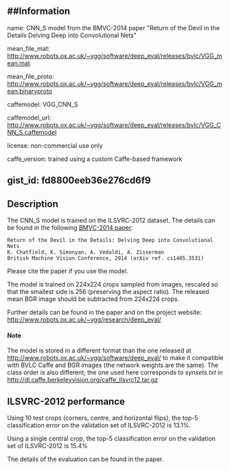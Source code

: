 ##Information
---
name: CNN_S model from the BMVC-2014 paper "Return of the Devil in the Details Delving Deep into Convolutional Nets"

mean_file_mat: http://www.robots.ox.ac.uk/~vgg/software/deep_eval/releases/bvlc/VGG_mean.mat

mean_file_proto: http://www.robots.ox.ac.uk/~vgg/software/deep_eval/releases/bvlc/VGG_mean.binaryproto

caffemodel: VGG_CNN_S

caffemodel_url: http://www.robots.ox.ac.uk/~vgg/software/deep_eval/releases/bvlc/VGG_CNN_S.caffemodel

license: non-commercial use only

caffe_version: trained using a custom Caffe-based framework

gist_id: fd8800eeb36e276cd6f9
---
## Description

The CNN_S model is trained on the ILSVRC-2012 dataset. The details can be found in the following [BMVC-2014 paper](http://www.robots.ox.ac.uk/~vgg/publications/2014/Chatfield14/):

    Return of the Devil in the Details: Delving Deep into Convolutional Nets
    K. Chatfield, K. Simonyan, A. Vedaldi, A. Zisserman
    British Machine Vision Conference, 2014 (arXiv ref. cs1405.3531)

Please cite the paper if you use the model.

The model is trained on 224x224 crops sampled from images, rescaled so that the smallest side is 256 (preserving the aspect ratio). The released mean BGR image should be subtracted from 224x224 crops.

Further details can be found in the paper and on the project website: http://www.robots.ox.ac.uk/~vgg/research/deep_eval/

#### Note

The model is stored in a different format than the one released at http://www.robots.ox.ac.uk/~vgg/software/deep_eval/ to make it compatible with BVLC Caffe and BGR images (the network weights are the same). The class order is also different; the one used here corresponds to *synsets.txt* in http://dl.caffe.berkeleyvision.org/caffe_ilsvrc12.tar.gz

## ILSVRC-2012 performance

Using 10 test crops (corners, centre, and horizontal flips), the top-5 classification error on the validation set of ILSVRC-2012 is 13.1%.

Using a single central crop, the top-5 classification error on the validation set of ILSVRC-2012 is 15.4%

The details of the evaluation can be found in the paper.
